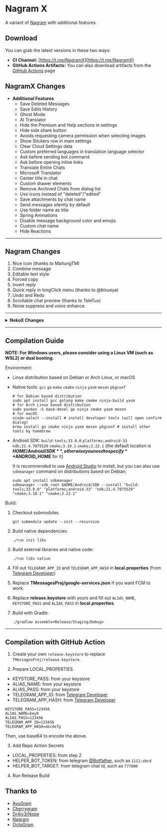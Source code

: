 # Nagram X

A variant of [Nagram](https://github.com/NextAlone/Nagram) with additional features.

## Download

You can grab the latest versions in these two ways:

*   **CI Channel:** [https://t.me/NagramX](https://t.me/NagramX)
*   **GitHub Actions Artifacts:**  You can also download artifacts from the [GitHub Actions](https://github.com/risin42/NagramX/actions/workflows/staging.yml) page

## NagramX Changes
- **Additional Features**
  - Save Deleted Messages
  - Save Edits History
  - Ghost Mode
  - AI Translator
  - Hide the Premium and Help sections in settings
  - Hide side share button
  - Avoids requesting camera permission when selecting images
  - Show Stickers row in main settings
  - Clear Cloud Settings data
  - Custom preferred languages in translation language selector
  - Ask before sending bot command
  - Ask before opening inline links
  - Translate Entire Chats
  - Microsoft Translator
  - Center title in chat
  - Custom drawer elements
  - Remove Archived Chats from dialog list
  - Use icons instead of "deleted"/"edited"
  - Save attachments by chat name
  - Send messages silently by default
  - Use folder name as title
  - Spring Animations
  - Disable message background color and emojis
  - Custom chat name
  - Hide Reactions

----

## Nagram Changes

1. Nice icon (thanks to MaitungTM)
2. Combine message
3. Editable text style
4. Forced copy
5. Invert reply
6. Quick reply in longClick menu (thanks to @blxueya)
7. Undo and Redo
8. Scrollable chat preview (thanks to TeleTux)
9. Noise suppress and voice enhance

----
<details>
<summary><strong>NekoX Changes</strong></summary>

- Most of Nekogram's features
- Unlimited login accounts
- **Proxy**
  - Built-in VMess, Shadowsocks, SSR, Trojan-GFW proxies support (No longer maintained)
  - Built-in public proxy (WebSocket relay via Cloudflare CDN)
  - Proxy subscription support
  - Ipv6 MTProxy support
  - Able to parse all proxy subscription format: SIP008, ssr, v2rayN, vmess1, shit ios app formats, clash config and more
  - Proxies import and export, remarks, speed measurement, sorting, delete unusable nodes, etc
  - Scan the QR code (any link, can add a proxy)
  - The ( vmess / vmess1 / ss / ssr / trojan ) proxy link in the message can be clicked
  - Allow auto-disabling proxy when VPN is enabled
  - Proxy automatic switcher
  - Don't alert "Proxy unavailable" for non-current account
- **Stickers**
  - Custom
  - Add stickers without sticker pack
  - Sticker set list backup / restore / share
- **Internationalization**
  - OpenCC Chinese Convert
  - Full InstantView translation support
  - Translation support for selected text on input and in messages
  - Google Cloud Translate / Yandex.Translate support
  - Force English emoji keywords to be loaded
  - Persian calendar support
- **Additional Options**
  - Option to disable vibration
  - Dialog sorting is optional "Unread and can be prioritized for reminding" etc
  - Option to skip "regret within five seconds"
  - Option to not send comment first when forwarding
  - Option to use nekox chat input menu: replace record button with a menu which contains an switch to control link preview (enabled by default)
  - Option to disable link preview by default: to prevent the server from knowing that the link is shared through Telegram.
  - Option to ignore Android-only content restrictions (except for the Play Store version).
  - Custom cache directory (supports external storage)
  - Custom server (official, test DC)
  - Option to block others from starting a secret chat with you
  - Option to disable trending
- **Additional Actions**
  - Allow clicking on links in self profile
  - Delete all messages in group
  - Unblock all users support
  - Login via QR code
  - Scan and confirm the login QR code directly
  - Allow clearing app data
  - Proxies, groups, channels, sticker packs are able to be shared as QR codes
  - Add "@Name" when long-pressing @user option
  - Allow creating a group without inviting anyone
  - Allow upgrading a group to a supergroup
  - Mark dialogs as read using tab menu
  - Enabled set auto delete timer option for private chats and private groups
  - Support saving multiple selected messages to Saved Messages
  - Support unpinning multiple selected messages
  - View stats option for messages
- **Optimization**
  - Keep the original file name when downloading files
  - View the data center you belong to when you don't have an avatar
  - Enhanced notification service, optional version without Google Services
  - Improved session dialog
  - Improved link long click menu
  - Improved hide messages from blocked users feature
  - Don't process cleanup draft events after opening chat
- **Others**
  - OpenKeychain client (sign / verify / decrypt / import)
  - Text replacer
- **UI**
  - Telegram X style menu for unpinning messages
  - Built-in Material Design themes / Telegram X style icons
- And more :)
</details>

----
## Compilation Guide

**NOTE: For Windows users, please consider using a Linux VM (such as WSL2) or dual booting.**

Environment:

- Linux distribution based on Debian or Arch Linux, or macOS

- Native tools: `gcc` `go` `make` `cmake` `ninja` `yasm` `meson` `pkgconf`

  ```shell
  # for Debian based distribution
  sudo apt install gcc golang make cmake ninja-build yasm
  # for Arch Linux based distribution
  sudo pacman -S base-devel go ninja cmake yasm meson
  # for macOS
  xcode-select --install # install developer tools (will open confirm dialog)
  brew install go cmake ninja yasm meson pkgconf # install other tools by homebrew
  ```
- Android SDK: `build-tools;33.0.0` `platforms;android-33` `ndk;21.4.7075529` `cmake;3.18.1` `cmake;3.22.1` (the default location is **$HOME/Android/SDK**, otherwise you need to specify **$ANDROID_HOME** for it)

  It is recommended to use [Android Studio](https://developer.android.com/studio) to install, but you can also use `sdkmanager` command on distributions based on Debian:

  ```shell
  sudo apt install sdkmanager
  sdkmanager --sdk_root $HOME/Android/SDK --install "build-tools;33.0.0" "platforms;android-33" "ndk;21.4.7075529" "cmake;3.18.1" "cmake;3.22.1"
  ```

Build:

1. Checkout submodules

   ```shell
   git submodule update --init --recursive
   ```

2. Build native dependencies:
   ```shell
   ./run init libs
   ```

3. Build external libraries and native code:
   ```shell
   ./run libs native
   ```

4. Fill out `TELEGRAM_APP_ID` and `TELEGRAM_APP_HASH` in **local.properties** (from [Telegram Developer](https://my.telegram.org/auth))

5. Replace **TMessagesProj/google-services.json** if you want FCM to work.

6. Replace **release.keystore** with yours and fill out `ALIAS_NAME`, `KEYSTORE_PASS` and `ALIAS_PASS` in **local.properties**.

7. Build with Gradle:

   ```shell
   ./gradlew assemble<Release/Staging/Debug>
   ```

----

## Compilation with GitHub Action

1. Create your own `release.keystore` to replace `TMessagesProj/release.keystore`.

2. Prepare LOCAL_PROPERTIES

- KEYSTORE_PASS: from your keystore
- ALIAS_NAME: from your keystore
- ALIAS_PASS: from your keystore
- TELEGRAM_APP_ID: from [Telegram Developer](https://my.telegram.org/auth)
- TELEGRAM_APP_HASH: from [Telegram Developer](https://my.telegram.org/auth)

```env
KEYSTORE_PASS=123456
ALIAS_NAME=key0
ALIAS_PASS=123456
TELEGRAM_APP_ID=123456
TELEGRAM_APP_HASH=abcdefg
```

Then, use base64 to encode the above.

3. Add Repo Action Secrets

- LOCAL_PROPERTIES: from step 2
- HELPER_BOT_TOKEN: from telegram [@Botfather](https://t.me/Botfather), such as `1111:abcd`
- HELPER_BOT_TARGET: from telegram chat id, such as `777000`

4. Run Release Build

## Thanks to

- [AyuGram](https://github.com/AyuGram/AyuGram4A)
- [Cherrygram](https://github.com/arsLan4k1390/Cherrygram)
- [Dr4iv3rNope](https://github.com/Dr4iv3rNope/NotSoAndroidAyuGram)
- [Nagram](https://github.com/NextAlone/Nagram)
- [OctoGram](https://github.com/OctoGramApp/OctoGram)
